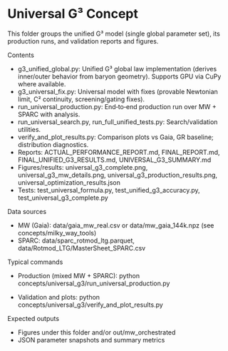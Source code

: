 # Universal G³ Concept

This folder groups the unified G³ model (single global parameter set), its production runs, and validation reports and figures.

Contents
- g3_unified_global.py: Unified G³ global law implementation (derives inner/outer behavior from baryon geometry). Supports GPU via CuPy where available.
- g3_universal_fix.py: Universal model with fixes (provable Newtonian limit, C² continuity, screening/gating fixes).
- run_universal_production.py: End‑to‑end production run over MW + SPARC with analysis.
- run_universal_search.py, run_full_unified_tests.py: Search/validation utilities.
- verify_and_plot_results.py: Comparison plots vs Gaia, GR baseline; distribution diagnostics.
- Reports: ACTUAL_PERFORMANCE_REPORT.md, FINAL_REPORT.md, FINAL_UNIFIED_G3_RESULTS.md, UNIVERSAL_G3_SUMMARY.md
- Figures/results: universal_g3_complete.png, universal_g3_mw_details.png, universal_g3_production_results.png, universal_optimization_results.json
- Tests: test_universal_formula.py, test_unified_g3_accuracy.py, test_universal_g3_complete.py

Data sources
- MW (Gaia): data/gaia_mw_real.csv or data/mw_gaia_144k.npz (see concepts/milky_way_tools)
- SPARC: data/sparc_rotmod_ltg.parquet, data/Rotmod_LTG/MasterSheet_SPARC.csv

Typical commands
- Production (mixed MW + SPARC):
  python concepts/universal_g3/run_universal_production.py

- Validation and plots:
  python concepts/universal_g3/verify_and_plot_results.py

Expected outputs
- Figures under this folder and/or out/mw_orchestrated
- JSON parameter snapshots and summary metrics
